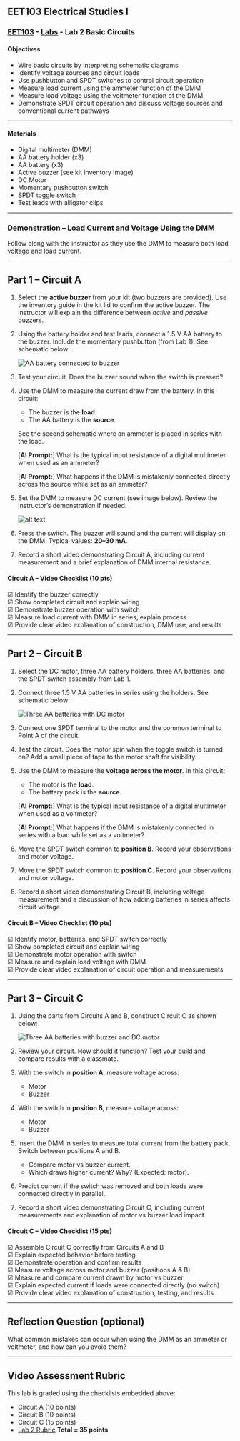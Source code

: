 ﻿---
layout: default
---

## EET103 Electrical Studies I

### [EET103](../../) - [Labs](../) - Lab 2 Basic Circuits

#### Objectives

- Wire basic circuits by interpreting schematic diagrams  
- Identify voltage sources and circuit loads  
- Use pushbutton and SPDT switches to control circuit operation  
- Measure load current using the ammeter function of the DMM  
- Measure load voltage using the voltmeter function of the DMM  
- Demonstrate SPDT circuit operation and discuss voltage sources and conventional current pathways  

---

#### Materials

- Digital multimeter (DMM)  
- AA battery holder (x3)  
- AA battery (x3)  
- Active buzzer (see kit inventory image)  
- DC Motor  
- Momentary pushbutton switch  
- SPDT toggle switch  
- Test leads with alligator clips  

---

### Demonstration – Load Current and Voltage Using the DMM
Follow along with the instructor as they use the DMM to measure both load voltage and load current.  

---

## Part 1 – Circuit A

1. Select the **active buzzer** from your kit (two buzzers are provided). Use the inventory guide in the kit lid to confirm the active buzzer. The instructor will explain the difference between *active* and *passive* buzzers.  
2. Using the battery holder and test leads, connect a 1.5 V AA battery to the buzzer. Include the momentary pushbutton (from Lab 1). See schematic below:  

   ![AA battery connected to buzzer](circuitA.png)  

3. Test your circuit. Does the buzzer sound when the switch is pressed?  
4. Use the DMM to measure the current draw from the battery. In this circuit:  
   - The buzzer is the **load**.  
   - The AA battery is the **source**.  

   See the second schematic where an ammeter is placed in series with the load.  

   [**AI Prompt:**] What is the typical input resistance of a digital multimeter when used as an ammeter?  

   [**AI Prompt:**] What happens if the DMM is mistakenly connected directly across the source while set as an ammeter?  

5. Set the DMM to measure DC current (see image below). Review the instructor’s demonstration if needed.  

   ![alt text](DMM_as_ammeter.png)  

6. Press the switch. The buzzer will sound and the current will display on the DMM. Typical values: **20–30 mA**.  
7. Record a short video demonstrating Circuit A, including current measurement and a brief explanation of DMM internal resistance.  

#### Circuit A – Video Checklist (10 pts)

☑ Identify the buzzer correctly  
☑ Show completed circuit and explain wiring  
☑ Demonstrate buzzer operation with switch  
☑ Measure load current with DMM in series, explain process  
☑ Provide clear video explanation of construction, DMM use, and results  

---

## Part 2 – Circuit B

1. Select the DC motor, three AA battery holders, three AA batteries, and the SPDT switch assembly from Lab 1.  
2. Connect three 1.5 V AA batteries in series using the holders. See schematic below:  

   ![Three AA batteries with DC motor](circuitB.png)  

3. Connect one SPDT terminal to the motor and the common terminal to Point A of the circuit.  
4. Test the circuit. Does the motor spin when the toggle switch is turned on? Add a small piece of tape to the motor shaft for visibility.  
5. Use the DMM to measure the **voltage across the motor**. In this circuit:  
   - The motor is the **load**.  
   - The battery pack is the **source**.  

   [**AI Prompt:**] What is the typical input resistance of a digital multimeter when used as a voltmeter?  

   [**AI Prompt:**] What happens if the DMM is mistakenly connected in series with a load while set as a voltmeter?  

6. Move the SPDT switch common to **position B**. Record your observations and motor voltage.  
7. Move the SPDT switch common to **position C**. Record your observations and motor voltage.  
8. Record a short video demonstrating Circuit B, including voltage measurement and a discussion of how adding batteries in series affects circuit voltage.  

#### Circuit B – Video Checklist (10 pts)

☑ Identify motor, batteries, and SPDT switch correctly  
☑ Show completed circuit and explain wiring  
☑ Demonstrate motor operation with switch  
☑ Measure and explain load voltage with DMM  
☑ Provide clear video explanation of circuit operation and measurements  

---

## Part 3 – Circuit C

1. Using the parts from Circuits A and B, construct Circuit C as shown below:  

   ![Three AA batteries with buzzer and DC motor](circuitC.png)  

2. Review your circuit. How should it function? Test your build and compare results with a classmate.  
3. With the switch in **position A**, measure voltage across:  
   - Motor  
   - Buzzer  
4. With the switch in **position B**, measure voltage across:  
   - Motor  
   - Buzzer  
5. Insert the DMM in series to measure total current from the battery pack. Switch between positions A and B.  
   - Compare motor vs buzzer current.  
   - Which draws higher current? Why? (Expected: motor).  
6. Predict current if the switch was removed and both loads were connected directly in parallel.  
7. Record a short video demonstrating Circuit C, including current measurements and explanation of motor vs buzzer load impact.  

#### Circuit C – Video Checklist (15 pts)

☑ Assemble Circuit C correctly from Circuits A and B  
☑ Explain expected behavior before testing  
☑ Demonstrate operation and confirm results  
☑ Measure voltage across motor and buzzer (positions A & B)  
☑ Measure and compare current drawn by motor vs buzzer  
☑ Explain expected current if loads were connected directly (no switch)  
☑ Provide clear video explanation of construction, testing, and results  

---

## Reflection Question (optional)
What common mistakes can occur when using the DMM as an ammeter or voltmeter, and how can you avoid them?  

---

## Video Assessment Rubric
This lab is graded using the checklists embedded above:  
- Circuit A (10 points)  
- Circuit B (10 points)  
- Circuit C (15 points)
- [Lab 2 Rubric](l02_rubric.md)
**Total = 35 points**  
